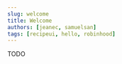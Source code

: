 ```yaml
---
slug: welcome
title: Welcome
authors: [jeanec, samuelsan]
tags: [recipeui, hello, robinhood]
---
```


TODO
